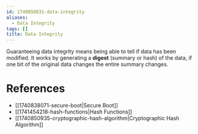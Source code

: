 ```yaml
---
id: 1740850831-data-integrity
aliases:
  - Data Integrity
tags: []
title: Data Integrity
---
```


Guaranteeing data integrity means being able to tell if data has been modified. 
It works by generating a **digest** (summary or hash) of the data, if one bit of the original data changes the entire summary 
changes. 

# References
- [[1740838071-secure-boot|Secure Boot]]
- [[1741454218-hash-functions|Hash Functions]]
- [[1740850935-cryptographic-hash-algorithm|Cryptographic Hash Algorithm]]
